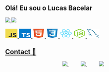 
## Olá! Eu sou o Lucas Bacelar

 <div>
  <a href="https://github.com/KiwiDev808">
  <img height="180em" src="https://github-readme-stats.vercel.app/api?username=KiwiDev808&show_icons=true&theme=dracula&include_all_commits=true&count_private=true"/>
  <img height="180em" src="https://github-readme-stats.vercel.app/api/top-langs/?username=KiwiDev808&layout=compact&langs_count=7&theme=dracula"/>
 </div>
 <div style="dispĺay: inline-block">
    <br>
    <img height="30" width="40" alt="Javascript" src="https://raw.githubusercontent.com/devicons/devicon/master/icons/javascript/javascript-original.svg">
    <img height="30" width="40" src="https://github.com/devicons/devicon/blob/master/icons/typescript/typescript-original.svg">
    <img height="30" width="40" src="https://raw.githubusercontent.com/devicons/devicon/master/icons/html5/html5-original.svg">
    <img height="30" width="40" src="https://raw.githubusercontent.com/devicons/devicon/master/icons/css3/css3-original.svg">
    <img height="30" width="40" src="https://github.com/devicons/devicon/blob/master/icons/react/react-original.svg">
    <img height="30" width="40" src="https://github.com/devicons/devicon/blob/master/icons/nodejs/nodejs-original.svg">
    <img height="30" width="40" src="https://raw.githubusercontent.com/devicons/devicon/master/icons/mysql/mysql-original.svg">
 </div>

##
 
## Contact :iphone:

<p align="center">
    <a href="https://github.com/KiwiDev808">
        <img  src="https://img.shields.io/badge/github-%23100000.svg?&style=for-the-badge&logo=github&logoColor=white&link=mailto:https://github.com/KiwiDev808">
    </a>
    &nbsp;&nbsp;&nbsp;&nbsp;&nbsp;&nbsp;&nbsp;&nbsp;&nbsp;
    <a href="mailto:lucasbacelasub@gmail.com">
        <img src="https://img.shields.io/badge/gmail-D14836?&style=for-the-badge&logo=gmail&logoColor=white&link=mailto:lucasbacelasub@gmail.com">
    </a>
    &nbsp;&nbsp;&nbsp;&nbsp;&nbsp;&nbsp;&nbsp;&nbsp;&nbsp;
    <a href="https://www.linkedin.com/in/lucas-bacelar-de-souza-51455512a/">
        <img src="https://img.shields.io/badge/linkedin-%230077B5.svg?&style=for-the-badge&logo=linkedin&logoColor=white&link=mailto:https://www.linkedin.com/in/lucas-bacelar-de-souza-51455512a/">
    </a>
</p>
